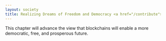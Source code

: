 ```yaml
---
layout: society
title: Realizing Dreams of Freedom and Democracy <a href="/contribute"><font color="grey" size="4">(Soliciting Contributions)</font></a>
---
```


This chapter will advance the view that blockchains will enable a more democratic, free, and prosperous future.
